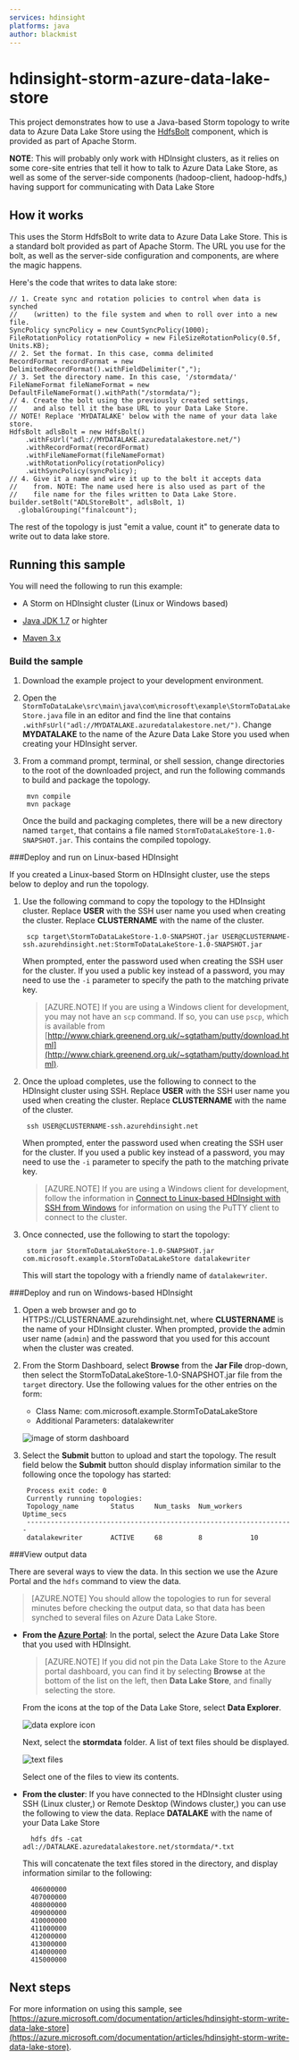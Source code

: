 ```yaml
---
services: hdinsight
platforms: java
author: blackmist
---
```


# hdinsight-storm-azure-data-lake-store

This project demonstrates how to use a Java-based Storm topology to write data to Azure Data Lake Store using the [HdfsBolt](http://storm.apache.org/javadoc/apidocs/org/apache/storm/hdfs/bolt/HdfsBolt.html) component, which is provided as part of Apache Storm.

__NOTE__: This will probably only work with HDInsight clusters, as it relies on some core-site entries that tell it how to talk to Azure Data Lake Store, as well as some of the server-side components (hadoop-client, hadoop-hdfs,) having support for communicating with Data Lake Store

## How it works

This uses the Storm HdfsBolt to write data to Azure Data Lake Store. This is a standard bolt provided as part of Apache Storm. The URL you use for the bolt, as well as the server-side configuration and components, are where the magic happens.

Here's the code that writes to data lake store:

    // 1. Create sync and rotation policies to control when data is synched
    //    (written) to the file system and when to roll over into a new file.
    SyncPolicy syncPolicy = new CountSyncPolicy(1000);
    FileRotationPolicy rotationPolicy = new FileSizeRotationPolicy(0.5f, Units.KB);
    // 2. Set the format. In this case, comma delimited
    RecordFormat recordFormat = new DelimitedRecordFormat().withFieldDelimiter(",");
    // 3. Set the directory name. In this case, '/stormdata/'
    FileNameFormat fileNameFormat = new DefaultFileNameFormat().withPath("/stormdata/");
    // 4. Create the bolt using the previously created settings,
    //    and also tell it the base URL to your Data Lake Store.
    // NOTE! Replace 'MYDATALAKE' below with the name of your data lake store.
    HdfsBolt adlsBolt = new HdfsBolt()
		.withFsUrl("adl://MYDATALAKE.azuredatalakestore.net/")
      	.withRecordFormat(recordFormat)
      	.withFileNameFormat(fileNameFormat)
      	.withRotationPolicy(rotationPolicy)
      	.withSyncPolicy(syncPolicy);
    // 4. Give it a name and wire it up to the bolt it accepts data
    //    from. NOTE: The name used here is also used as part of the
    //    file name for the files written to Data Lake Store.
    builder.setBolt("ADLStoreBolt", adlsBolt, 1)
      .globalGrouping("finalcount");
      
The rest of the topology is just "emit a value, count it" to generate data to write out to data lake store.

## Running this sample

You will need the following to run this example:

* A Storm on HDInsight cluster (Linux or Windows based)

* [Java JDK 1.7](https://www.oracle.com/technetwork/java/javase/downloads/jdk7-downloads-1880260.html) or highter

* [Maven 3.x](higher)

### Build the sample

1. Download the example project to your development environment.

2. Open the `StormToDataLake\src\main\java\com\microsoft\example\StormToDataLakeStore.java` file in an editor and find the line that contains `.withFsUrl("adl://MYDATALAKE.azuredatalakestore.net/")`. Change __MYDATALAKE__ to the name of the Azure Data Lake Store you used when creating your HDInsight server.

3. From a command prompt, terminal, or shell session, change directories to the root of the downloaded project, and run the following commands to build and package the topology.

        mvn compile
        mvn package
    
    Once the build and packaging completes, there will be a new directory named `target`, that contains a file named `StormToDataLakeStore-1.0-SNAPSHOT.jar`. This contains the compiled topology.

###Deploy and run on Linux-based HDInsight

If you created a Linux-based Storm on HDInsight cluster, use the steps below to deploy and run the topology.

1. Use the following command to copy the topology to the HDInsight cluster. Replace __USER__ with the SSH user name you used when creating the cluster. Replace __CLUSTERNAME__ with the name of the cluster.

        scp target\StormToDataLakeStore-1.0-SNAPSHOT.jar USER@CLUSTERNAME-ssh.azurehdinsight.net:StormToDataLakeStore-1.0-SNAPSHOT.jar
    
    When prompted, enter the password used when creating the SSH user for the cluster. If you used a public key instead of a password, you may need to use the `-i` parameter to specify the path to the matching private key.
    
    > [AZURE.NOTE] If you are using a Windows client for development, you may not have an `scp` command. If so, you can use `pscp`, which is available from [http://www.chiark.greenend.org.uk/~sgtatham/putty/download.html](http://www.chiark.greenend.org.uk/~sgtatham/putty/download.html).

2. Once the upload completes, use the following to connect to the HDInsight cluster using SSH. Replace __USER__ with the SSH user name you used when creating the cluster. Replace __CLUSTERNAME__ with the name of the cluster.

        ssh USER@CLUSTERNAME-ssh.azurehdinsight.net

    When prompted, enter the password used when creating the SSH user for the cluster. If you used a public key instead of a password, you may need to use the `-i` parameter to specify the path to the matching private key.
    
    > [AZURE.NOTE] If you are using a Windows client for development, follow the information in [Connect to Linux-based HDInsight with SSH from Windows](hdinsight-hadoop-linux-use-ssh-windows.md) for information on using the PuTTY client to connect to the cluster.
    
3. Once connected, use the following to start the topology:

        storm jar StormToDataLakeStore-1.0-SNAPSHOT.jar com.microsoft.example.StormToDataLakeStore datalakewriter
    
    This will start the topology with a friendly name of `datalakewriter`.

###Deploy and run on Windows-based HDInsight

1. Open a web browser and go to HTTPS://CLUSTERNAME.azurehdinsight.net, where __CLUSTERNAME__ is the name of your HDInsight cluster. When prompted, provide the admin user name (`admin`) and the password that you used for this account when the cluster was created.

2. From the Storm Dashboard, select __Browse__ from the __Jar File__ drop-down, then select the StormToDataLakeStore-1.0-SNAPSHOT.jar file from the `target` directory. Use the following values for the other entries on the form:

    * Class Name: com.microsoft.example.StormToDataLakeStore
    * Additional Parameters: datalakewriter
    
    ![image of storm dashboard](./images/submit.png)

3. Select the __Submit__ button to upload and start the topology. The result field below the __Submit__ button should display information similar to the following once the topology has started:

        Process exit code: 0
        Currently running topologies:
        Topology_name        Status     Num_tasks  Num_workers  Uptime_secs
        -------------------------------------------------------------------
        datalakewriter       ACTIVE     68         8            10        

###View output data

There are several ways to view the data. In this section we use the Azure Portal and the `hdfs` command to view the data.

> [AZURE.NOTE] You should allow the topologies to run for several minutes before checking the output data, so that data has been synched to several files on Azure Data Lake Store.

* __From the [Azure Portal](https://portal.azure.com)__: In the portal, select the Azure Data Lake Store that you used with HDInsight.

    > [AZURE.NOTE] If you did not pin the Data Lake Store to the Azure portal dashboard, you can find it by selecting __Browse__ at the bottom of the list on the left, then __Data Lake Store__, and finally selecting the store.
    
    From the icons at the top of the Data Lake Store, select __Data Explorer__.
    
    ![data explore icon](./images/dataexplorer.png)
    
    Next, select the __stormdata__ folder. A list of text files should be displayed.
    
    ![text files](./images/stormoutput.png)
    
    Select one of the files to view its contents.

* __From the cluster__: If you have connected to the HDInsight cluster using SSH (Linux cluster,) or Remote Desktop (Windows cluster,) you can use the following to view the data. Replace __DATALAKE__ with the name of your Data Lake Store

        hdfs dfs -cat adl://DATALAKE.azuredatalakestore.net/stormdata/*.txt

    This will concatenate the text files stored in the directory, and display information similar to the following:
    
        406000000
        407000000
        408000000
        409000000
        410000000
        411000000
        412000000
        413000000
        414000000
        415000000

## Next steps   

For more information on using this sample, see [https://azure.microsoft.com/documentation/articles/hdinsight-storm-write-data-lake-store](https://azure.microsoft.com/documentation/articles/hdinsight-storm-write-data-lake-store).